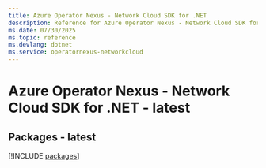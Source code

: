 ```yaml
---
title: Azure Operator Nexus - Network Cloud SDK for .NET
description: Reference for Azure Operator Nexus - Network Cloud SDK for .NET
ms.date: 07/30/2025
ms.topic: reference
ms.devlang: dotnet
ms.service: operatornexus-networkcloud
---
```

# Azure Operator Nexus - Network Cloud SDK for .NET - latest
## Packages - latest
[!INCLUDE [packages](operator-nexus---network-cloud-index.md)]